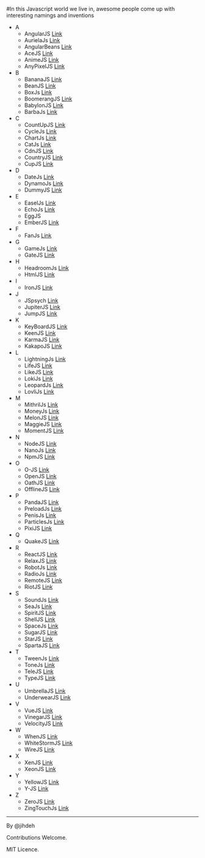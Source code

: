 #In this Javascript world we live in, awesome people come up with interesting namings and inventions

*  A
      * AngularJS [Link](https://angularjs.org/)
      * AurielaJs [Link](http://aurelia.io/)
      * AngularBeans [Link](http://bessemhmidi.github.io/AngularBeans/)
      * AceJS [Link](https://ace.c9.io/)
      * AnimeJS [Link](http://anime-js.com/)
      * AnyPixelJS [Link](http://googlecreativelab.github.io/anypixel/)
*  B
      * BananaJS [Link](http://bananajs.com/)
      * BeanJS [Link](http://chrisedg87.github.io/BeanJS/)
      * BoxJs [Link](https://github.com/CapacitorSet/box-js)
      * BoomerangJS [Link](http://www.boomerangjs.org/)
      * BabylonJS [Link](http://www.babylonjs.com/)
      * BarbaJs [Link](http://barbajs.org/)
*  C
      * CountUpJS [Link](https://inorganik.github.io/countUp.js/)
      * CycleJs [Link](http://cycle.js.org/)
      * ChartJs [Link](http://chartjs.org/)
      * CatJs [Link](http://catjsteam.github.io/)
      * CdnJS [Link](https://cdnjs.com/)
      * CountryJS [Link](http://country.js.org/)
      * CupJS [Link](https://github.com/juharajajarvi/cupjs)
*  D
      * DateJs [Link](http://www.datejs.com/)
      * DynamoJs [Link](http://jdan.github.io/dynamo.js/)
      * DummyJS [Link](https://spyshiv.github.io/dummyjs/)
*  E
      * EaselJs [Link](http://www.createjs.com/easeljs)
      * EchoJs [Link](http://www.echojs.com/)
      * EggJS
      * EmberJS [Link](http://emberjs.com/)
*  F
      * FanJs [Link](http://www.fanjs.net/)
*  G
      * GameJs [Link](http://gamejs.org/)
      * GateJS [Link](http://gatejs.org/)
*  H
      * HeadroomJs [Link](http://wicky.nillia.ms/headroom.js/)
      * HtmlJS [Link](http://nbubna.github.io/HTML/)
*  I
      * IronJS [Link](https://github.com/fholm/IronJS)
*  J
      * JSpsych [Link](http://docs.jspsych.org/)
      * JupiterJS [Link](http://honyovk.com/JupiterJS/)
      * JumpJS [Link](http://callmecavs.com/jump.js/)
*  K
      * KeyBoardJS [Link](https://github.com/RobertWHurst/KeyboardJS)
      * KeenJS [Link](https://github.com/keen/keen-js)
      * KarmaJS [Link](https://karma-runner.github.io/1.0/index.html)
      * KakapoJS [Link](http://devlucky.github.io/kakapo-js)
*  L
      * LightningJs [Link](https://github.com/olark/lightningjs)
      * LifeJS [Link](http://jimallanson.github.io/lifejs/)
      * LikeJS [Link](http://batiste.github.io/)
      * LokiJs [Link](http://lokijs.org/#/)
      * LeopardJs [Link](http://changbenny.github.io/leopard/)
      * LovliJs [Link](https://github.com/flipace/lovli.js)
*  M
      * MithrilJs [Link](http://mithril.js.org/)
      * MoneyJs [Link](http://openexchangerates.github.io/money.js/)
      * MelonJS [Link](http://melonjs.org/)
      * MaggieJS [Link](https://github.com/zzarcon/maggie)
      * MomentJS [Link](http://momentjs.com/)
*  N
      * NodeJS [Link](https://nodejs.org/)
      * NanoJs [Link](http://nanojs.org/)
      * NpmJS [Link](https://www.npmjs.com)
*  O
      * O-JS [Link](http://o-js.com/)
      * OpenJS [Link](http://www.openjs.com/)
      * OathJS [Link](http://www.mattbasta.com/oath/)
      * OfflineJS [Link](http://github.hubspot.com/offline/docs/welcome/)
*  P
      * PandaJS [Link](http://www.pandajs.net/)
      * PreloadJs [Link](http://www.createjs.com/preloadjs)
      * PenisJs [Link](https://github.com/edankwan/penis.js/tree/master)
      * ParticlesJs [Link](http://vincentgarreau.com/particles.js/)
      * PixiJS [Link](http://www.pixijs.com/)
*  Q
      * QuakeJS [Link](http://www.quakejs.com/)
*  R
      * ReactJS [Link](https://facebook.github.io/react/)
      * RelaxJS [Link](https://relax.js.org/)
      * RobotJs [Link](https://github.com/octalmage/robotjs)
      * RadioJs [Link](http://radio.uxder.com/)
      * RemoteJS [Link](https://github.com/hacksparrow/remote.js)
      * RiotJS [Link](http://riotjs.com/)
*  S
      * SoundJs [Link](http://www.createjs.com/soundjs)
      * SeaJs [Link](http://seajs.org/)
      * SpiritJS [Link](https://github.com/spirit-js/spirit)
      * ShellJS [Link](http://documentup.com/shelljs/shelljs)
      * SpaceJs [Link](http://www.slashie.org/space.js/)
      * SugarJS [Link](https://sugarjs.com/)
      * StarJS [Link](https://decagon.github.io/star.js/)
      * SpartaJS [Link](http://www.spartajs.com/)
*  T
      * TweenJs [Link](http://www.createjs.com/tweenjs)
      * ToneJs [Link](https://github.com/Tonejs/Tone.js)
      * TeleJS [Link](https://github.com/omgmog/Tele-JS)
      * TypeJS [Link](http://typejs.org/)
*  U
      * UmbrellaJS [Link](http://umbrellajs.com/)
      * UnderwearJS [Link](https://www.versioneye.com/javascript/daytonn:underwear-js/2.0.4)
*  V
      * VueJS [Link](https://vuejs.org/)
      * VinegarJS [Link](http://www.vinegarjs.com/)
      * VelocityJS [Link](http://velocityjs.org/)
*  W
      * WhenJS [Link](https://github.com/cujojs/when)
      * WhiteStormJS [Link](https://whitestormjs.xyz/)
      * WireJS [Link](https://github.com/cujojs/wire)
*  X
      * XenJS [Link](https://github.com/Dudemullet/xenjs)
      * XeonJS [Link](https://github.com/hzlmn/xeon)
*  Y
      * YellowJS [Link](https://github.com/YellowJS/yellowjs-framework)
      * Y-JS [Link](http://y-js.org/)
*  Z
      * ZeroJS [Link](https://github.com/smitec/zero-js)
      * ZingTouchJs [Link](https://zingchart.github.io/zingtouch/)

-----------------------------------
By @jihdeh

Contributions Welcome.

MIT Licence.
